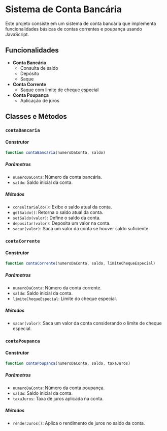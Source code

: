 # Sistema de Conta Bancária

Este projeto consiste em um sistema de conta bancária que implementa funcionalidades básicas de contas correntes e poupança usando JavaScript.

## Funcionalidades

- **Conta Bancária**
  - Consulta de saldo
  - Depósito
  - Saque
- **Conta Corrente**
  - Saque com limite de cheque especial
- **Conta Poupança**
  - Aplicação de juros

## Classes e Métodos

### `contaBancaria`

#### Construtor
```javascript
function contaBancaria(numeroDaConta, saldo)
```

##### Parâmetros
- `numeroDaConta`: Número da conta bancária.
- `saldo`: Saldo inicial da conta.

##### Métodos
- `consultarSaldo()`: Exibe o saldo atual da conta.
- `getSaldo()`: Retorna o saldo atual da conta.
- `setSaldo(valor)`: Define o saldo da conta.
- `depositar(valor)`: Deposita um valor na conta.
- `sacar(valor)`: Saca um valor da conta se houver saldo suficiente.

### `contaCorrente`

#### Construtor
```javascript
function contaCorrente(numeroDaConta, saldo, limiteChequeEspecial)
```

##### Parâmetros
- `numeroDaConta`: Número da conta corrente.
- `saldo`: Saldo inicial da conta.
- `limiteChequeEspecial`: Limite do cheque especial.

##### Métodos
- `sacar(valor)`: Saca um valor da conta considerando o limite de cheque especial.

### `contaPoupanca`

#### Construtor
```javascript
function contaPoupanca(numeroDaConta, saldo, taxaJuros)
```

##### Parâmetros
- `numeroDaConta`: Número da conta poupança.
- `saldo`: Saldo inicial da conta.
- `taxaJuros`: Taxa de juros aplicada na conta.

##### Métodos
- `renderJuros()`: Aplica o rendimento de juros no saldo da conta.
